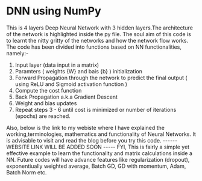 # DNN using NumPy
This is 4 layers Deep Neural Network with 3 hidden layers.The architecture of the network is highlighted inside the py file. The soul aim of this code is to learnt the nitty gritty of the networks and how the network flow works. The code has been divided into functions based on NN functionalities, namely:-
1. Input layer (data input in a matrix)
2. Paramters ( weights {W} and bais {b} ) initialization
3. Forward Propagation through the network to predict the final output ( using ReLU and Sigmoid activation function )
4. Compute the cost function
5. Back Propagation a.k.a Gradient Descent
6. Weight and bias updates 
7. Repeat steps 3 - 6 until cost is minimized or number of iterations (epochs) are reached.

Also, below is the link to my webiste where I have explained the working,terminologies, mathematics and functionality of Neural Networks. It is advisable to visit and read the blog before you try this code.
------ WEBSITE LINK WILL BE ADDED SOON -----
FYI,
This is fairly a simple yet effective example to learn the functionality and matrix calculations inside a NN. Future codes will have advance features like regularization (dropout), exponentiually weighted average, Batch GD, GD with momentum, Adam, Batch Norm etc. 
